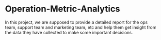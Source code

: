 # Operation-Metric-Analytics
In this project, we are supposed to provide a detailed report for the ops team, support team and marketing team, etc and help them get insight from the data they have collected to make some important decisions.
